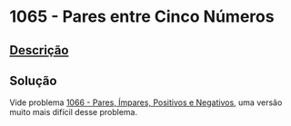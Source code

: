 # 1065 - Pares entre Cinco Números

## [Descrição](https://www.beecrowd.com.br/judge/pt/problems/view/1065)

## Solução

Vide problema [1066 - Pares, Ímpares, Positivos e Negativos](../1066/README.md), uma versão muito mais difícil desse problema.